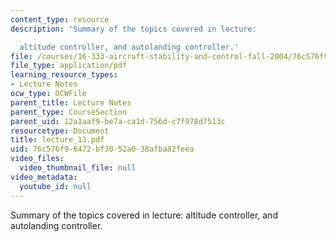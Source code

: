 ```yaml
---
content_type: resource
description: 'Summary of the topics covered in lecture:

  altitude controller, and autolanding controller.'
file: /courses/16-333-aircraft-stability-and-control-fall-2004/76c576f96472bf3052a038afba82feea_lecture_13.pdf
file_type: application/pdf
learning_resource_types:
- Lecture Notes
ocw_type: OCWFile
parent_title: Lecture Notes
parent_type: CourseSection
parent_uid: 12a1aaf9-be7a-ca1d-756d-c7f978d7513c
resourcetype: Document
title: lecture_13.pdf
uid: 76c576f9-6472-bf30-52a0-38afba82feea
video_files:
  video_thumbnail_file: null
video_metadata:
  youtube_id: null
---
```

Summary of the topics covered in lecture:
altitude controller, and autolanding controller.

